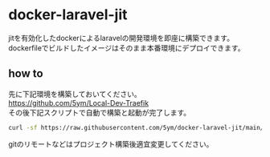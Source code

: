 # docker-laravel-jit

jitを有効化したdockerによるlaravelの開発環境を即座に構築できます。  
dockerfileでビルドしたイメージはそのまま本番環境にデプロイできます。

## how to

先に下記環境を構築しておいてください。  
<https://github.com/5ym/Local-Dev-Traefik>  
その後下記スクリプトで自動で構築と起動が完了します。

```sh
curl -sf https://raw.githubusercontent.com/5ym/docker-laravel-jit/main/init.sh | sh -s
```

gitのリモートなどはプロジェクト構築後適宜変更してください。